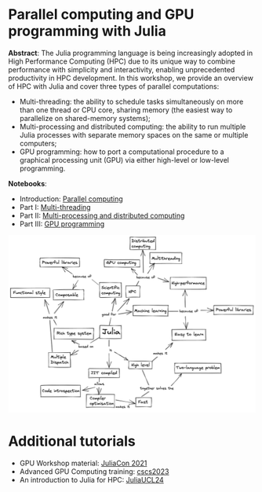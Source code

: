 # Parallel computing and GPU programming with Julia

**Abstract**: The Julia programming language is being increasingly adopted in High Performance Computing (HPC) due to its unique way to combine performance with simplicity and interactivity, enabling unprecedented productivity in HPC development.
In this workshop, we provide an overview of HPC with Julia and cover three types of parallel computations:
- Multi-threading: the ability to schedule tasks simultaneously on more than one thread or CPU core, sharing memory (the easiest way to parallelize on shared-memory systems);
- Multi-processing and distributed computing: the ability to run multiple Julia processes with separate memory spaces on the same or multiple computers;
- GPU programming: how to port a computational procedure to a graphical processing unit (GPU) via either high-level or low-level programming.

**Notebooks**:
- Introduction: [Parallel computing](https://amontoison.github.io/Workshop-GERAD/parallel_computing.html)
- Part I: [Multi-threading](https://amontoison.github.io/Workshop-GERAD/multithreading.html)
- Part II: [Multi-processing and distributed computing](https://amontoison.github.io/Workshop-GERAD/distributed_computing.html)
- Part III: [GPU programming](https://amontoison.github.io/Workshop-GERAD/gpu_programming.html)

![Julia](./Graphics/julia_concept_map.png)

# Additional tutorials

- GPU Workshop material: [JuliaCon 2021](https://github.com/maleadt/juliacon21-gpu_workshop)
- Advanced GPU Computing training: [cscs2023](https://github.com/maleadt/cscs2023)
- An introduction to Julia for HPC: [JuliaUCL24](https://github.com/carstenbauer/JuliaUCL24)
